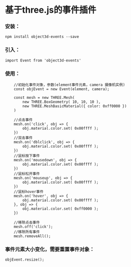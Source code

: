 # 基于three.js的事件插件

### 安装：
`npm install object3d-events --save`

### 引入：
`import Event from 'object3d-events'`

### 使用：
```
    //初始化事件对象，参数(element事件元素，camera 摄像机实例)
    const objEvent = new Event(element, camera);

    const mesh = new THREE.Mesh(
        new THREE.BoxGeometry( 10, 10, 10 ),
        new THREE.MeshBasicMaterial({ color: 0xff0000 })
    )

    //点击事件
    mesh.on('click', obj => {
        obj.material.color.set( 0x00ffff );
    })
    //双击事件
    mesh.on('dblclick', obj => {
        obj.material.color.set( 0x00ffff );
    })
    //鼠标按下事件
    mesh.on('mousedown', obj => {
        obj.material.color.set( 0x00ffff );
    })
    //鼠标松开事件
    mesh.on('mouseup', obj => {
        obj.material.color.set( 0x00ffff );
    })
    //鼠标hover事件
    mesh.on('hover', obj => {
        obj.material.color.set( 0x00ffff );
    }, obj => {
        obj.material.color.set( 0xff0000 );
    })

    //移除点击事件
    mesh.off('click');
    //移除所有事件
    mesh.removeAll();
```
### 事件元素大小变化，需要重置事件对象：
```objEvent.resize();```
